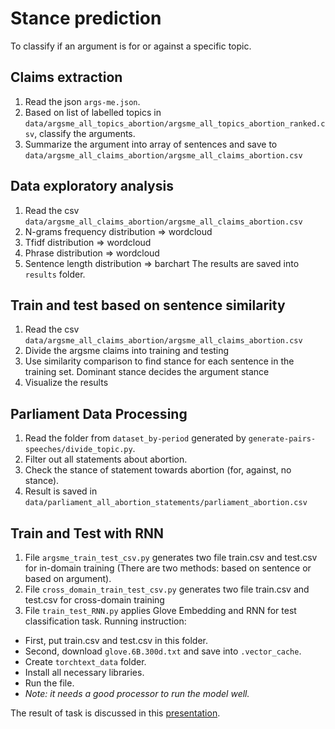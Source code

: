 # Stance prediction

To classify if an argument is for or against a specific topic.

## Claims extraction
1. Read the json ```args-me.json```.
2. Based on list of labelled topics in ```data/argsme_all_topics_abortion/argsme_all_topics_abortion_ranked.csv```, classify the arguments.
3. Summarize the argument into array of sentences and save to ```data/argsme_all_claims_abortion/argsme_all_claims_abortion.csv```

## Data exploratory analysis
1. Read the csv ```data/argsme_all_claims_abortion/argsme_all_claims_abortion.csv```
2. N-grams frequency distribution => wordcloud
3. Tfidf distribution => wordcloud
4. Phrase distribution => wordcloud
5. Sentence length distribution => barchart
The results are saved into ```results``` folder.

## Train and test based on sentence similarity
1. Read the csv ```data/argsme_all_claims_abortion/argsme_all_claims_abortion.csv```
2. Divide the argsme claims into training and testing
3. Use similarity comparison to find stance for each sentence in the training set. Dominant stance decides the argument stance
4. Visualize the results

## Parliament Data Processing
1. Read the folder from ```dataset_by-period``` generated by ```generate-pairs-speeches/divide_topic.py```.
2. Filter out all statements about abortion.
2. Check the stance of statement towards abortion (for, against, no stance).
3. Result is saved in ```data/parliament_all_abortion_statements/parliament_abortion.csv```

## Train and Test with RNN
1. File ```argsme_train_test_csv.py``` generates two file train.csv and test.csv for in-domain training (There are two methods: based on sentence or based on argument).
2. File ```cross_domain_train_test_csv.py``` generates two file train.csv and test.csv for cross-domain training
3. File ```train_test_RNN.py``` applies Glove Embedding and RNN for test classification task. Running instruction:
  - First, put train.csv and test.csv in this folder.
  - Second, download ```glove.6B.300d.txt``` and save into ```.vector_cache```.
  - Create ```torchtext_data``` folder.
  - Install all necessary libraries.
  - Run the file.
  - *Note: it needs a good processor to run the model well.*

The result of task is discussed in this [presentation](https://git.webis.de/webisstud/wstud-visit-the-dome-ss19/tree/master/presentations/2019-10-18).

